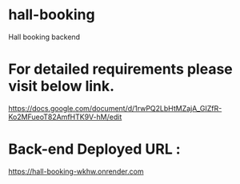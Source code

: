 # hall-booking
Hall booking backend

# For detailed requirements please visit below link.
https://docs.google.com/document/d/1rwPQ2LbHtMZajA_GIZfR-Ko2MFueoT82AmfHTK9V-hM/edit

# Back-end Deployed URL :
https://hall-booking-wkhw.onrender.com
